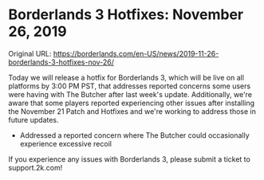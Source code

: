 Borderlands 3 Hotfixes: November 26, 2019
=========================================

Original URL: https://borderlands.com/en-US/news/2019-11-26-borderlands-3-hotfixes-nov-26/

Today we will release a hotfix for Borderlands 3, which will be live on all platforms by 3:00 PM PST, that addresses reported concerns some users were having with The Butcher after last week's update. Additionally, we're aware that some players reported experiencing other issues after installing the November 21 Patch and Hotfixes and we're working to address those in future updates.

- Addressed a reported concern where The Butcher could occasionally experience excessive recoil

If you experience any issues with Borderlands 3, please submit a ticket to support.2k.com!
